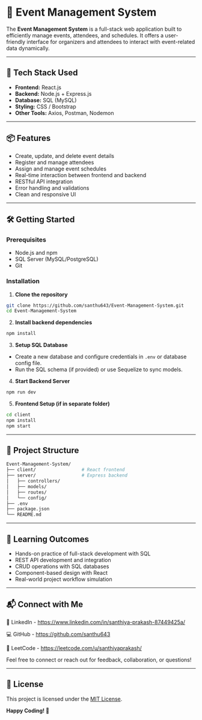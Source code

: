 # 🎉 Event Management System

The **Event Management System** is a full-stack web application built to efficiently manage events, attendees, and schedules. It offers a user-friendly interface for organizers and attendees to interact with event-related data dynamically.

---

## 🚀 Tech Stack Used

- **Frontend:** React.js
- **Backend:** Node.js + Express.js
- **Database:** SQL (MySQL)
- **Styling:** CSS / Bootstrap
- **Other Tools:** Axios, Postman, Nodemon

---

## 📦 Features

- Create, update, and delete event details
- Register and manage attendees
- Assign and manage event schedules
- Real-time interaction between frontend and backend
- RESTful API integration
- Error handling and validations
- Clean and responsive UI

---

## 🛠️ Getting Started

### Prerequisites

- Node.js and npm
- SQL Server (MySQL/PostgreSQL)
- Git

### Installation

1. **Clone the repository**

```bash
git clone https://github.com/santhu643/Event-Management-System.git
cd Event-Management-System
````

2. **Install backend dependencies**

```bash
npm install
```

3. **Setup SQL Database**

* Create a new database and configure credentials in `.env` or database config file.
* Run the SQL schema (if provided) or use Sequelize to sync models.

4. **Start Backend Server**

```bash
npm run dev
```

5. **Frontend Setup (if in separate folder)**

```bash
cd client
npm install
npm start
```

---

## 🧠 Project Structure

```bash
Event-Management-System/
├── client/                 # React frontend
├── server/                 # Express backend
│   ├── controllers/
│   ├── models/
│   ├── routes/
│   └── config/
├── .env
├── package.json
└── README.md
```

---

## 🎯 Learning Outcomes

* Hands-on practice of full-stack development with SQL
* REST API development and integration
* CRUD operations with SQL databases
* Component-based design with React
* Real-world project workflow simulation

---

## 📬 Connect with Me
🔗 LinkedIn - https://www.linkedin.com/in/santhiya-prakash-87449425a/

💻 GitHub - https://github.com/santhu643

🧠 LeetCode - https://leetcode.com/u/santhiyaprakash/

Feel free to connect or reach out for feedback, collaboration, or questions!

---

## 📄 License

This project is licensed under the [MIT License](LICENSE).

**Happy Coding! 🚀**
